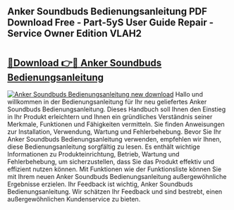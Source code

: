 ## Anker Soundbuds Bedienungsanleitung PDF Download Free - Part-5yS User Guide Repair - Service Owner Edition VLAH2

# <h2><a href="http://df4wm5.blite.top/?on=Anker+Soundbuds+Bedienungsanleitung">🔗Download 👉🔴 Anker Soundbuds Bedienungsanleitung</a></h2>

[![Anker Soundbuds Bedienungsanleitung new download](https://i.imgur.com/lujVjoI.png)](http://df4wm5.blite.top/?on=Anker+Soundbuds+Bedienungsanleitung)
Hallo und willkommen in der Bedienungsanleitung für Ihr neu geliefertes Anker Soundbuds Bedienungsanleitung. Dieses Handbuch soll Ihnen den Einstieg in Ihr Produkt erleichtern und Ihnen ein gründliches Verständnis seiner Merkmale, Funktionen und Fähigkeiten vermitteln. Sie finden Anweisungen zur Installation, Verwendung, Wartung und Fehlerbehebung. Bevor Sie Ihr Anker Soundbuds Bedienungsanleitung verwenden, empfehlen wir Ihnen, diese Bedienungsanleitung sorgfältig zu lesen. Es enthält wichtige Informationen zu Produkteinrichtung, Betrieb, Wartung und Fehlerbehebung, um sicherzustellen, dass Sie das Produkt effektiv und effizient nutzen können. Mit Funktionen wie der Funktionsliste können Sie mit Ihrem neuen Anker Soundbuds Bedienungsanleitung außergewöhnliche Ergebnisse erzielen. Ihr Feedback ist wichtig, Anker Soundbuds Bedienungsanleitung. Wir schätzen Ihr Feedback und sind bestrebt, einen außergewöhnlichen Kundenservice zu bieten.
